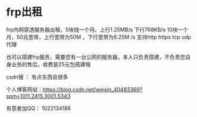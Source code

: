 # frp出租
frp内网穿透服务器出租，5块钱一个月。上行1.25MB/s 下行768KB/s  10块一个月，50兆宽带，上行宽带为50M ，下行宽带为6.25M /s 支持http https tcp udp代理


也可以搭建frp服务，需要您有一台公网的服务器，本人只负责搭建，不负责您自身业务的售后。收费是25元包搭建哦

csdn搜 ： 有点东西且很多


个人博客网站：https://blog.csdn.net/weixin_40483369?spm=1011.2415.3001.5343



有意者加QQ： 1022134186
